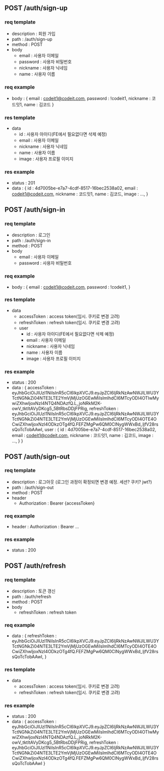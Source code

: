 ## POST /auth/sign-up

### req template

- description : 회원 가입
- path : /auth/sign-up
- method : POST
- body
  - email : 사용자 이메일
  - password : 사용자 비밀번호
  - nickname : 사용자 닉네임
  - name : 사용자 이름

### req example

- body : {
  email : codeit1@codeit.com,
  password : !codeit1,
  nickname : 코드잇1,
  name : 김코드
  }

### res template

- data
  - id : 사용자 아이디(FE에서 필요없다면 삭제 예정)
  - email : 사용자 이메일
  - nickname : 사용자 닉네임
  - name : 사용자 이름
  - image : 사용자 프로필 이미지

### res example

- status : 201
- data : {
  id : 4d7005be-e7a7-4cdf-8517-16bec2538a02,
  email : codeit1@codeit.com,
  nickname : 코드잇1,
  name : 김코드,
  image : ...,
  }

## POST /auth/sign-in

### req template

- description : 로그인
- path : /auth/sign-in
- method : POST
- body
  - email : 사용자 이메일
  - password : 사용자 비밀번호

### req example

- body : {
  email : codeit1@codeit.com,
  password : !codeit1,
  }

### res template

- data
  - accessToken : access token(임시. 쿠키로 변경 고려)
  - refreshToken : refresh token(임시. 쿠키로 변경 고려)
  - user
    - id : 사용자 아이디(FE에서 필요없다면 삭제 예정)
    - email : 사용자 이메일
    - nickname : 사용자 닉네임
    - name : 사용자 이름
    - image : 사용자 프로필 이미지

### res example

- status : 200
- data : {
  accessToken : eyJhbGciOiJIUzI1NiIsInR5cCI6IkpXVCJ9.eyJpZCI6IjRkNzAwNWJlLWU3YTctNGNkZi04NTE3LTE2YmVjMjUzOGEwMiIsImlhdCI6MTcyODI4OTIwMywiZXhwIjoxNzI4NTQ4NDAzfQ.L_joNRkM2K-owV_tktltAVyDKcg5_5BtRbsDDjFPRig,
  refreshToken : eyJhbGciOiJIUzI1NiIsInR5cCI6IkpXVCJ9.eyJpZCI6IjRkNzAwNWJlLWU3YTctNGNkZi04NTE3LTE2YmVjMjUzOGEwMiIsImlhdCI6MTcyODI4OTE4OCwiZXhwIjoxNzI4ODkzOTg4fQ.FEFZMgPw6QM0ClNygWWxBd_ljfV28rssQoTcTobAAwI,
  user : {
  id : 4d7005be-e7a7-4cdf-8517-16bec2538a02,
  email : codeit1@codeit.com,
  nickname : 코드잇1,
  name : 김코드,
  image : ...,
  }
  }

## POST /auth/sign-out

### req template

- description : 로그아웃 (로그인 과정이 확정되면 변경 예정. 세션? 쿠키? jwt?)
- path : /auth/sign-out
- method : POST
- header
  - Authorization : Bearer {accessToken}

### req example

- header :
  Authorization : Bearer ...

### res example

- status : 200

## POST /auth/refresh

### req template

- description : 토큰 갱신
- path : /auth/refresh
- method : POST
- body
  - refreshToken : refresh token

### req example

- data : {
  refreshToken : eyJhbGciOiJIUzI1NiIsInR5cCI6IkpXVCJ9.eyJpZCI6IjRkNzAwNWJlLWU3YTctNGNkZi04NTE3LTE2YmVjMjUzOGEwMiIsImlhdCI6MTcyODI4OTE4OCwiZXhwIjoxNzI4ODkzOTg4fQ.FEFZMgPw6QM0ClNygWWxBd_ljfV28rssQoTcTobAAwI,
  }

### res template

- data
  - accessToken : access token(임시. 쿠키로 변경 고려)
  - refreshToken : refresh token(임시. 쿠키로 변경 고려)

### res example

- status : 200
- data : {
  accessToken : eyJhbGciOiJIUzI1NiIsInR5cCI6IkpXVCJ9.eyJpZCI6IjRkNzAwNWJlLWU3YTctNGNkZi04NTE3LTE2YmVjMjUzOGEwMiIsImlhdCI6MTcyODI4OTIwMywiZXhwIjoxNzI4NTQ4NDAzfQ.L_joNRkM2K-owV_tktltAVyDKcg5_5BtRbsDDjFPRig,
  refreshToken : eyJhbGciOiJIUzI1NiIsInR5cCI6IkpXVCJ9.eyJpZCI6IjRkNzAwNWJlLWU3YTctNGNkZi04NTE3LTE2YmVjMjUzOGEwMiIsImlhdCI6MTcyODI4OTE4OCwiZXhwIjoxNzI4ODkzOTg4fQ.FEFZMgPw6QM0ClNygWWxBd_ljfV28rssQoTcTobAAwI
  }
